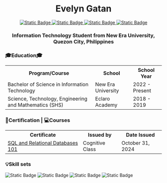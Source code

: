 <!DOCTYPE html>
<html>
  <body>
    <h1 align ="center"> Evelyn Gatan </h1>
    <p align ="center">
      <a href ="www.linkedin.com/in/evelyngatan/">
      <img img alt="Static Badge" src="https://img.shields.io/badge/Linkedin-%230A66C2?style=flat-square&logo=linkedin&logoColor=white&logoSize=5cm&labelColor=gray">
      </a>
      <a href ="gatan.ev1999@gmail.com">
      <img alt="Static Badge" src="https://img.shields.io/badge/Gmail-%23EA4335?logo=gmail&logoColor=white&labelColor=gray" alt="Gmail">
      </a>
      <a href ="https://www.facebook.com/EveGatan"><img alt="Static Badge" src="https://img.shields.io/badge/Facebook-%230866FF?logo=facebook&logoColor=white&labelColor=gray" alt="Facebook">
      </a>
      <a href ="https://www.instagram.com/eveegatan/">
      <img alt="Static Badge" src="https://img.shields.io/badge/Instagram-%23E4405F?logo=instagram&logoColor=white&labelColor=gray" alt="Instagram">
      </a>
  </p>

    
  <h3 align = "center">Information Technology Student from New Era University, Quezon City, Philippines</h3>


  <h3>🎓Education🎓</h3>
    <div align="center">
      <table style="width:100%">
        <tr>
          <th>Program/Course</th>
          <th>School</th>
          <th>School Year</th>
        </tr>
          <tr>
          <td>Bachelor of Science in Information Technology</td>
          <td>New Era University</td>
          <td>2022 - Present</td>
        </tr>
          <tr>
          <td>Science, Technology, Engineering and Mathematics (SHS) </td>
          <td>Eclaro Academy</td>
          <td>2018 - 2019</td>
        </tr>
      </table>
    </div>
      <h3>📜Certification | 💻Courses</h3>
      <div align="center">
      <table style="width:100%">
      <tr>
        <th>Certificate</th>
        <th>Issued by</th>
        <th>Date Issued</th>
      </tr>
      <tr>
        <td><a href="https://courses.cognitiveclass.ai/certificates/bbdcdc698c4045b8b392c26578520beb">SQL and Relational Databases 101</td>
        <td>Cognitive Class</td>
        <td>October 31, 2024</td>
      </tr>
    </table>
  </div>
    <h3><p>💡Skill sets</p></h3>
      <p><a> <img alt="Static Badge" src="https://img.shields.io/badge/HTML-%23E34F26?style=flat-square&logo=html5&logoColor=white&labelColor=gray">
      </a>
      <a> <img alt="Static Badge" src="https://img.shields.io/badge/JAVA-%23FF9E0F?style=flat-square&logo=coffeescript&logoColor=white&labelColor=gray">
      </a>
      <a><img alt="Static Badge" src="https://img.shields.io/badge/MySQL-%234479A1?style=flat-square&logo=mysql&logoColor=white&labelColor=gray">
      </a>
      <a><img alt="Static Badge" src="https://img.shields.io/badge/Figma-%23F24E1E?style=flat-square&logo=figma&logoColor=white&labelColor=gray">
      </a>
      </p>
  </body>
</html>
